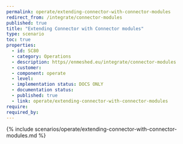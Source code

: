 ```yaml
---
permalink: operate/extending-connector-with-connector-modules
redirect_from: /integrate/connector-modules
published: true
title: "Extending Connector with Connector modules"
type: scenario
toc: true
properties:
  - id: SC80
  - category: Operations
  - description: https//enmeshed.eu/integrate/connector-modules
  - customer:
  - component: operate
  - level:
  - implementation status: DOCS ONLY
  - documentation status:
  - published: true
  - link: operate/extending-connector-with-connector-modules
require:
required_by:
---
```


{% include scenarios/operate/extending-connector-with-connector-modules.md %}
